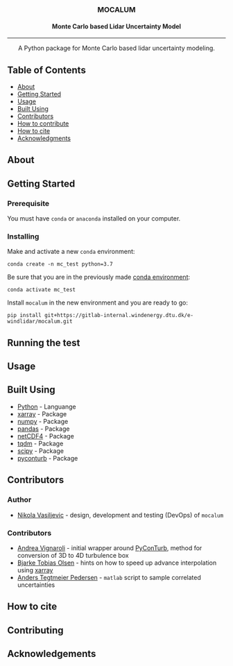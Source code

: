<h3 align="center">MOCALUM</h3>
<h4 align="center">Monte Carlo based Lidar Uncertainty Model</h4>

---

<p align="center"> A Python package for Monte Carlo based lidar uncertainty modeling.
    <br>
</p>

## Table of Contents
- [About](#about)
- [Getting Started](#getting_started)
- [Usage](#usage)
- [Built Using](#built_using)
- [Contributors](#authors)
- [How to contribute](#contributing)
- [How to cite](#cite)
- [Acknowledgments](#acknowledgement)
<!-- - [TODO](../TODO.md) -->

## About <a name = "about"></a>


## Getting Started <a name = "getting_started"></a>

### Prerequisite <a name = "required"></a>
You must have `conda` or `anaconda` installed on your computer.


### Installing
Make and activate a new `conda` environment:
```
conda create -n mc_test python=3.7
```

Be sure that you are in the previously made [conda environment](#required):
```
conda activate mc_test
```

Install `mocalum` in the new environment and you are ready to go:
```
pip install git+https://gitlab-internal.windenergy.dtu.dk/e-windlidar/mocalum.git
```

## Running the test <a name = "tests"></a>
<!-- While in `mocalum` folder go to `test` subfolder
```
cd test
```
and execute script:
```
python test_workflow.py
``` -->

## Usage <a name="usage"></a>

## Built Using <a name = "built_using"></a>
- [Python](https://www.python.org/) - Languange
- [xarray](http://xarray.pydata.org/en/stable/#) - Package
- [numpy](https://numpy.org/) - Package
- [pandas]() - Package
- [netCDF4]() - Package
- [tqdm]() - Package
- [scipy]() - Package
- [pyconturb](https://gitlab.windenergy.dtu.dk/pyconturb/pyconturb) - Package


## Contributors <a name = "authors"></a>

### Author
- [Nikola Vasiljevic](@niva) - design, development and testing (DevOps) of `mocalum`

### Contributors
- [Andrea Vignaroli](@andv) - initial wrapper around [PyConTurb](https://gitlab.windenergy.dtu.dk/pyconturb/pyconturb), method for conversion of 3D to 4D turbulence box
- [Bjarke Tobias Olsen](@btol) - hints on how to speed up advance interpolation using [xarray](http://xarray.pydata.org/en/stable/interpolation.html#advanced-interpolation)
- [Anders Tegtmeier Pedersen](@antp) - `matlab` script to sample correlated uncertainties

## How to cite <a name = "cite"></a>

## Contributing <a name = "contributing"></a>

## Acknowledgements <a name = "acknowledgement"></a>

